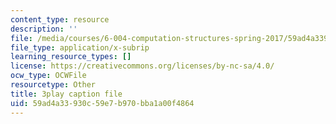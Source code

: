 ```yaml
---
content_type: resource
description: ''
file: /media/courses/6-004-computation-structures-spring-2017/59ad4a33930c59e7b970bba1a00f4864_TV6AtNbmLBE.vtt
file_type: application/x-subrip
learning_resource_types: []
license: https://creativecommons.org/licenses/by-nc-sa/4.0/
ocw_type: OCWFile
resourcetype: Other
title: 3play caption file
uid: 59ad4a33-930c-59e7-b970-bba1a00f4864
---
```

